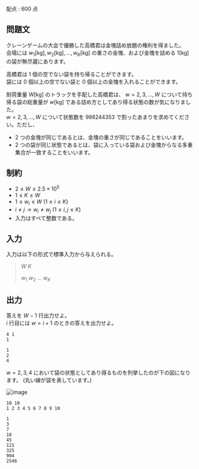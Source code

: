 配点 : $600$ 点

## 問題文

クレーンゲームの大会で優勝した高橋君は金塊詰め放題の権利を得ました。<br>
会場には $w_1 \lbrack\mathrm{kg}\rbrack, w_2 \lbrack\mathrm{kg}\rbrack, \dots, w_K \lbrack\mathrm{kg}\rbrack$ の重さの金塊、および金塊を詰める $1 \lbrack\mathrm{kg}\rbrack$ の袋が無尽蔵にあります。

高橋君は $1$ 個の空でない袋を持ち帰ることができます。<br>
袋には $0$ 個以上の空でない袋と $0$ 個以上の金塊を入れることができます。

耐荷重量 $W \lbrack\mathrm{kg}\rbrack$ のトラックを手配した高橋君は、 $w = 2, 3, \dots, W$ について持ち帰る袋の総重量が $w \lbrack\mathrm{kg}\rbrack$ である詰め方としてあり得る状態の数が気になりました。<br>
$w = 2, 3, \dots, W$ について状態数を $998244353$ で割ったあまりを求めてください。ただし、

- $2$ つの金塊が同じであるとは、金塊の重さが同じであることをいいます。
- $2$ つの袋が同じ状態であるとは、袋に入っている袋および金塊からなる多重集合が一致することをいいます。

## 制約

- $2 \leq W \leq 2.5 \times 10^5$
- $1 \leq K \leq W$
- $1 \leq w_i \leq W$ $(1 \leq i \leq K)$
- $i \neq j \to w_i \neq w_j$ $(1 \leq i,j \leq K)$
- 入力はすべて整数である。

## 入力

入力は以下の形式で標準入力から与えられる。

> $W$ $K$
> 
> $w_1$ $w_2$ $\dots$ $w_K$

## 出力

答えを $W - 1$ 行出力せよ。<br>
$i$ 行目には $w = i + 1$ のときの答えを出力せよ。

```input1
4 1
1
```

```output1
1
2
4
```

$w = 2, 3, 4$ において袋の状態としてあり得るものを列挙したのが下の図になります。 (丸い線が袋を表しています。)

![image](https://img.atcoder.jp/ghi/5e1a4298e8b0992c767932915c7e93f4.png)

```input2
10 10
1 2 3 4 5 6 7 8 9 10
```

```output2
1
3
7
18
45
121
325
904
2546
```